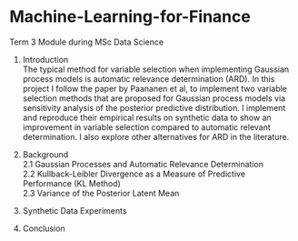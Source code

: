 # Machine-Learning-for-Finance
Term 3 Module during MSc Data Science


1. Introduction<br/>
The typical method for variable selection when implementing Gaussian process models is automatic relevance determination (ARD). In this project I follow the paper by Paananen et al, to implement two variable selection methods that are proposed for Gaussian process models via sensitivity analysis of the posterior predictive distribution. I implement and reproduce their empirical results on synthetic data to show an improvement in variable selection compared to automatic relevant determination. I also explore other alternatives for ARD in the literature.

2. Background<br/>
2.1 Gaussian Processes and Automatic Relevance Determination<br/>
2.2 Kullback-Leibler Divergence as a Measure of Predictive Performance (KL Method)<br/>
2.3 Variance of the Posterior Latent Mean<br/>

3. Synthetic Data Experiments<br/>

4. Conclusion
